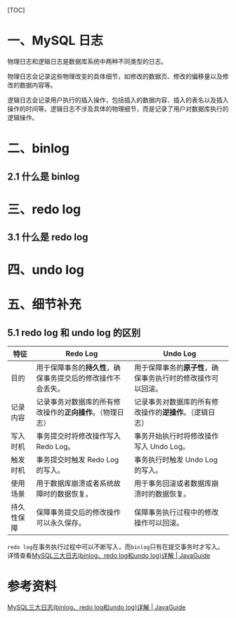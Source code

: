 [TOC]

# 一、MySQL 日志



物理日志和逻辑日志是数据库系统中两种不同类型的日志。

物理日志会记录这些物理改变的具体细节，如修改的数据页、修改的偏移量以及修改的数据内容等。

逻辑日志会记录用户执行的插入操作，包括插入的数据内容、插入的表名以及插入操作的时间等。逻辑日志不涉及具体的物理细节，而是记录了用户对数据库执行的逻辑操作。





# 二、binlog

## 2.1 什么是 binlog





# 三、redo log

## 3.1 什么是 redo log





# 四、undo log





# 五、细节补充

## 5.1 redo log 和 undo log 的区别

| 特征       | Redo Log                                                     | Undo Log                                                     |
| ---------- | ------------------------------------------------------------ | ------------------------------------------------------------ |
| 目的       | 用于保障事务的**持久性**，确保事务提交后的修改操作不会丢失。 | 用于保障事务的**原子性**，确保事务执行时的修改操作可以回滚。 |
| 记录内容   | 记录事务对数据库的所有修改操作的**正向操作**。（物理日志）   | 记录事务对数据库的所有修改操作的**逆操作**。（逻辑日志）     |
| 写入时机   | 事务提交时将修改操作写入 Redo Log。                          | 事务开始执行时将修改操作写入 Undo Log。                      |
| 触发时机   | 事务提交时触发 Redo Log 的写入。                             | 事务执行时触发 Undo Log 的写入。                             |
| 使用场景   | 用于数据库崩溃或者系统故障时的数据恢复。                     | 用于事务回滚或者数据库崩溃时的数据恢复。                     |
| 持久性保障 | 保障事务提交后的修改操作可以永久保存。                       | 保障事务执行过程中的修改操作可以回滚。                       |



`redo log`在事务执行过程中可以不断写入，而`binlog`只有在提交事务时才写入。详情查看[MySQL三大日志(binlog、redo log和undo log)详解 | JavaGuide](https://javaguide.cn/database/mysql/mysql-logs.html#两阶段提交)





# 参考资料

[MySQL三大日志(binlog、redo log和undo log)详解 | JavaGuide](https://javaguide.cn/database/mysql/mysql-logs.html#前言)